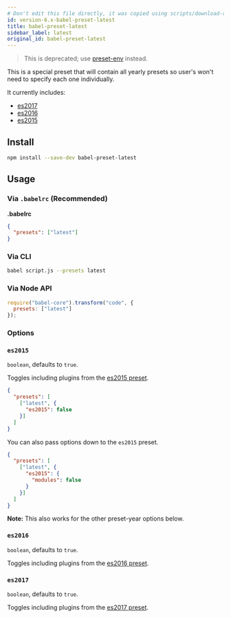 ```yaml
---
# Don't edit this file directly, it was copied using scripts/download-readmes.js: 
id: version-6.x-babel-preset-latest
title: babel-preset-latest
sidebar_label: latest
original_id: babel-preset-latest
---
```


> This is deprecated; use [preset-env](https://babeljs.io/docs/en/babel-preset-env) instead.

This is a special preset that will contain all yearly presets so user's won't need to specify each one individually.

It currently includes:

- [es2017](https://babeljs.io/docs/en/babel-preset-es2017)
- [es2016](https://babeljs.io/docs/en/babel-preset-es2016)
- [es2015](https://babeljs.io/docs/en/babel-preset-es2015)

## Install

```sh
npm install --save-dev babel-preset-latest
```

## Usage

### Via `.babelrc` (Recommended)

**.babelrc**

```json
{
  "presets": ["latest"]
}
```

### Via CLI

```sh
babel script.js --presets latest
```

### Via Node API

```javascript
require("babel-core").transform("code", {
  presets: ["latest"]
});
```

### Options

### `es2015`

`boolean`, defaults to `true`.

Toggles including plugins from the [es2015 preset](https://babeljs.io/docs/en/babel-preset-es2015).

```json
{
  "presets": [
    ["latest", {
      "es2015": false
    }]
  ]
}
```

You can also pass options down to the `es2015` preset.

```json
{
  "presets": [
    ["latest", {
      "es2015": {
        "modules": false
      }
    }]
  ]
}
```

**Note:** This also works for the other preset-year options below.

### `es2016`

`boolean`, defaults to `true`.

Toggles including plugins from the [es2016 preset](https://babeljs.io/docs/en/babel-preset-es2016).

### `es2017`

`boolean`, defaults to `true`.

Toggles including plugins from the [es2017 preset](https://babeljs.io/docs/en/babel-preset-es2017).


